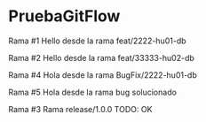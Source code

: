 # PruebaGitFlow


Rama #1
Hello desde la rama feat/2222-hu01-db

Rama #2
Hello desde la rama feat/33333-hu02-db

Rama #4
Hola desde la rama BugFix/2222-hu01-db

Rama #5
Hola desde la rama bug solucionado


Rama #3
Rama release/1.0.0 TODO: OK

